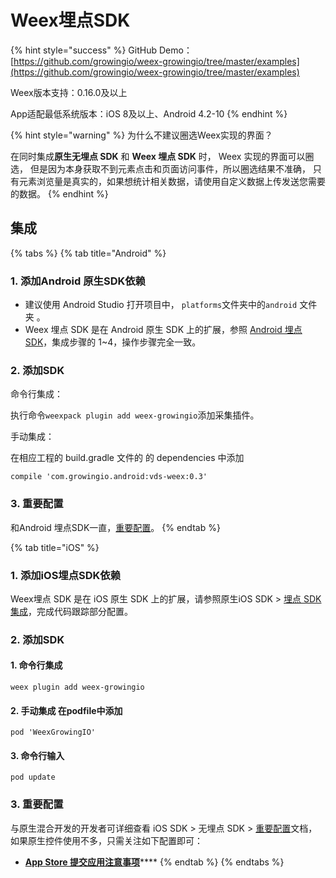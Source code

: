 # Weex埋点SDK

{% hint style="success" %}
GitHub Demo： [https://github.com/growingio/weex-growingio/tree/master/examples](https://github.com/growingio/weex-growingio/tree/master/examples)

Weex版本支持：0.16.0及以上

App适配最低系统版本：iOS 8及以上、Android 4.2-10
{% endhint %}

{% hint style="warning" %}
为什么不建议圈选Weex实现的界面？

在同时集成**原生无埋点 SDK** 和 **Weex 埋点 SDK** 时， Weex 实现的界面可以圈选， 但是因为本身获取不到元素点击和页面访问事件，所以圈选结果不准确， 只有元素浏览量是真实的，如果想统计相关数据，请使用自定义数据上传发送您需要的数据。 
{% endhint %}

## 集成

{% tabs %}
{% tab title="Android" %}
### 1. 添加Android 原生SDK依赖

* 建议使用 Android Studio 打开项目中， `platforms`文件夹中的`android` 文件夹 。
* Weex 埋点 SDK 是在 Android 原生 SDK 上的扩展，参照 [Android 埋点 SDK](../android-sdk/manunl-android-sdk.md)，集成步骤的 1~4，操作步骤完全一致。

### 2. 添加SDK

命令行集成：

执行命令`weexpack plugin add weex-growingio`添加采集插件。

手动集成：

在相应工程的 build.gradle 文件的 的 dependencies 中添加

```text
compile 'com.growingio.android:vds-weex:0.3'
```

### 3. 重要配置

和Android 埋点SDK一直，[重要配置](../android-sdk/auto-android-sdk.md#2-zhong-yao-pei-zhi)。
{% endtab %}

{% tab title="iOS" %}
### 1. 添加iOS埋点SDK依赖

Weex埋点 SDK 是在 iOS 原生 SDK 上的扩展，请参照原生iOS SDK &gt; [埋点 SDK集成](../ios-sdk/manunl-ios-sdk.md)，完成代码跟踪部分配置。

### 2. 添加SDK

#### 1. 命令行集成

```text
weex plugin add weex-growingio
```

#### 2. 手动集成 在podfile中添加

```text
pod 'WeexGrowingIO'
```

#### 3. 命令行输入

```text
pod update
```

### 3. 重要配置

与原生混合开发的开发者可详细查看 iOS SDK &gt; 无埋点 SDK &gt; [重要配置](../ios-sdk/auto-ios-sdk.md#fu-lu-1-zhong-yao-pei-zhi)文档，如果原生控件使用不多，只需关注如下配置即可：

* **​**[**App Store 提交应用注意事项**](../ios-sdk/auto-ios-sdk.md#app-store-ti-jiao-ying-yong-zhu-yi-shi-xiang)\*\*\*\*
{% endtab %}
{% endtabs %}




















